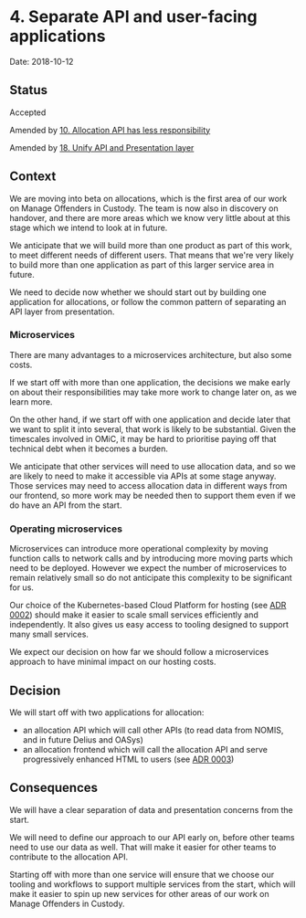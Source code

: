 # 4. Separate API and user-facing applications

Date: 2018-10-12

## Status

Accepted

Amended by [10. Allocation API has less responsibility](0010-allocation-api-has-less-responsibility.md)

Amended by [18. Unify API and Presentation layer](0018-unify-api-and-presentation-layer.md)

## Context

We are moving into beta on allocations, which is the first area of our work on
Manage Offenders in Custody. The team is now also in discovery on handover, and
there are more areas which we know very little about at this stage which we
intend to look at in future.

We anticipate that we will build more than one product as part of this work, to
meet different needs of different users. That means that we're very likely to
build more than one application as part of this larger service area in future.

We need to decide now whether we should start out by building one application
for allocations, or follow the common pattern of separating an API layer from
presentation.

### Microservices

There are many advantages to a microservices architecture, but also some costs.

If we start off with more than one application, the decisions we make early on
about their responsibilities may take more work to change later on, as we learn
more.

On the other hand, if we start off with one application and decide later that
we want to split it into several, that work is likely to be substantial. Given
the timescales involved in OMiC, it may be hard to prioritise paying off that
technical debt when it becomes a burden.

We anticipate that other services will need to use allocation data, and so we
are likely to need to make it accessible via APIs at some stage anyway. Those
services may need to access allocation data in different ways from our
frontend, so more work may be needed then to support them even if we do have
an API from the start.

### Operating microservices

Microservices can introduce more operational complexity by moving function
calls to network calls and by introducing more moving parts which need to be
deployed. However we expect the number of microservices to remain relatively
small so do not anticipate this complexity to be significant for us.

Our choice of the Kubernetes-based Cloud Platform for hosting (see [ADR 0002](0002-use-cloud-platform-for-hosting.md))
should make it easier to scale small services efficiently and independently.
It also gives us easy access to tooling designed to support many small
services.

We expect our decision on how far we should follow a microservices approach to
have minimal impact on our hosting costs.

## Decision

We will start off with two applications for allocation:

- an allocation API which will call other APIs (to read data from NOMIS, and
  in future Delius and OASys)
- an allocation frontend which will call the allocation API and serve
  progressively enhanced HTML to users (see [ADR 0003](0003-use-progressive-enhancement.md))

## Consequences

We will have a clear separation of data and presentation concerns from the
start.

We will need to define our approach to our API early on, before other teams
need to use our data as well. That will make it easier for other teams to
contribute to the allocation API.

Starting off with more than one service will ensure that we choose our tooling
and workflows to support multiple services from the start, which will make it
easier to spin up new services for other areas of our work on Manage Offenders
in Custody.
